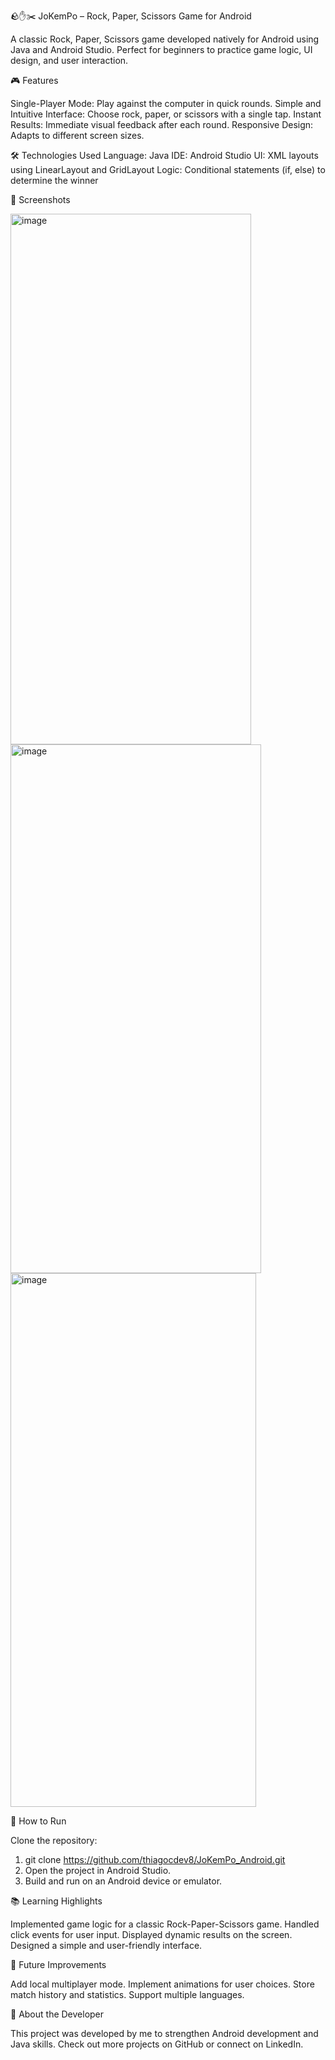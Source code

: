 🪨✋✂️ JoKemPo – Rock, Paper, Scissors Game for Android

A classic Rock, Paper, Scissors game developed natively for Android using Java and Android Studio. Perfect for beginners to practice game logic, UI design, and user interaction.

🎮 Features

Single-Player Mode: Play against the computer in quick rounds.
Simple and Intuitive Interface: Choose rock, paper, or scissors with a single tap.
Instant Results: Immediate visual feedback after each round.
Responsive Design: Adapts to different screen sizes.

🛠️ Technologies Used
Language: Java
IDE: Android Studio
UI: XML layouts using LinearLayout and GridLayout
Logic: Conditional statements (if, else) to determine the winner

📸 Screenshots

<img width="385" height="849" alt="image" src="https://github.com/user-attachments/assets/6b53817a-f88e-4434-96de-a6e9e79a568c" />
<img width="401" height="846" alt="image" src="https://github.com/user-attachments/assets/9b66eb86-4d29-4962-91ed-95aa9f73b786" />
<img width="393" height="854" alt="image" src="https://github.com/user-attachments/assets/5c819ff0-5057-439b-be13-52b7bdc972b9" />

🚀 How to Run

Clone the repository:
1. git clone https://github.com/thiagocdev8/JoKemPo_Android.git
2. Open the project in Android Studio.
3. Build and run on an Android device or emulator.

📚 Learning Highlights

Implemented game logic for a classic Rock-Paper-Scissors game.
Handled click events for user input.
Displayed dynamic results on the screen.
Designed a simple and user-friendly interface.

🔮 Future Improvements

Add local multiplayer mode.
Implement animations for user choices.
Store match history and statistics.
Support multiple languages.

📌 About the Developer

This project was developed by me to strengthen Android development and Java skills. Check out more projects on GitHub or connect on LinkedIn.
